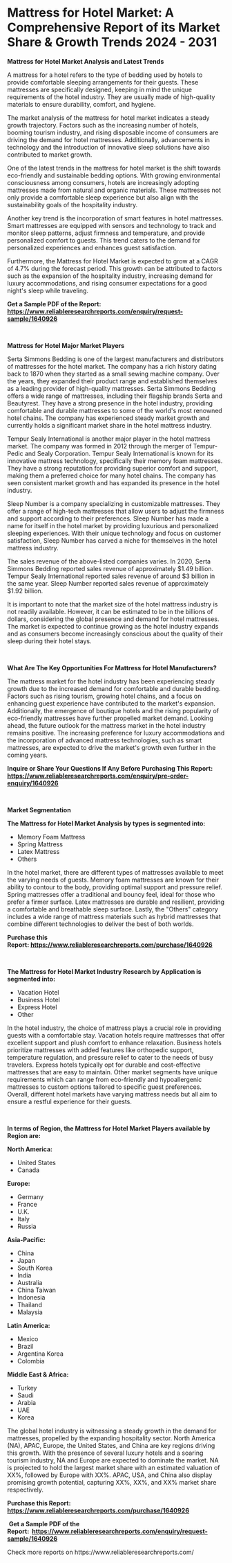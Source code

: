 <p><h1>Mattress for Hotel Market: A Comprehensive Report of its Market Share & Growth Trends 2024 - 2031</h1></p><p><strong>Mattress for Hotel Market Analysis and Latest Trends</strong></p>
<p><p>A mattress for a hotel refers to the type of bedding used by hotels to provide comfortable sleeping arrangements for their guests. These mattresses are specifically designed, keeping in mind the unique requirements of the hotel industry. They are usually made of high-quality materials to ensure durability, comfort, and hygiene.</p><p>The market analysis of the mattress for hotel market indicates a steady growth trajectory. Factors such as the increasing number of hotels, booming tourism industry, and rising disposable income of consumers are driving the demand for hotel mattresses. Additionally, advancements in technology and the introduction of innovative sleep solutions have also contributed to market growth.</p><p>One of the latest trends in the mattress for hotel market is the shift towards eco-friendly and sustainable bedding options. With growing environmental consciousness among consumers, hotels are increasingly adopting mattresses made from natural and organic materials. These mattresses not only provide a comfortable sleep experience but also align with the sustainability goals of the hospitality industry.</p><p>Another key trend is the incorporation of smart features in hotel mattresses. Smart mattresses are equipped with sensors and technology to track and monitor sleep patterns, adjust firmness and temperature, and provide personalized comfort to guests. This trend caters to the demand for personalized experiences and enhances guest satisfaction.</p><p>Furthermore, the Mattress for Hotel Market is expected to grow at a CAGR of 4.7% during the forecast period. This growth can be attributed to factors such as the expansion of the hospitality industry, increasing demand for luxury accommodations, and rising consumer expectations for a good night's sleep while traveling.</p></p>
<p><strong>Get a Sample PDF of the Report:&nbsp; <a href="https://www.reliableresearchreports.com/enquiry/request-sample/1640926">https://www.reliableresearchreports.com/enquiry/request-sample/1640926</a></strong></p>
<p>&nbsp;</p>
<p><strong>Mattress for Hotel Major Market Players</strong></p>
<p><p>Serta Simmons Bedding is one of the largest manufacturers and distributors of mattresses for the hotel market. The company has a rich history dating back to 1870 when they started as a small sewing machine company. Over the years, they expanded their product range and established themselves as a leading provider of high-quality mattresses. Serta Simmons Bedding offers a wide range of mattresses, including their flagship brands Serta and Beautyrest. They have a strong presence in the hotel industry, providing comfortable and durable mattresses to some of the world's most renowned hotel chains. The company has experienced steady market growth and currently holds a significant market share in the hotel mattress industry.</p><p>Tempur Sealy International is another major player in the hotel mattress market. The company was formed in 2012 through the merger of Tempur-Pedic and Sealy Corporation. Tempur Sealy International is known for its innovative mattress technology, specifically their memory foam mattresses. They have a strong reputation for providing superior comfort and support, making them a preferred choice for many hotel chains. The company has seen consistent market growth and has expanded its presence in the hotel industry.</p><p>Sleep Number is a company specializing in customizable mattresses. They offer a range of high-tech mattresses that allow users to adjust the firmness and support according to their preferences. Sleep Number has made a name for itself in the hotel market by providing luxurious and personalized sleeping experiences. With their unique technology and focus on customer satisfaction, Sleep Number has carved a niche for themselves in the hotel mattress industry.</p><p>The sales revenue of the above-listed companies varies. In 2020, Serta Simmons Bedding reported sales revenue of approximately $1.49 billion. Tempur Sealy International reported sales revenue of around $3 billion in the same year. Sleep Number reported sales revenue of approximately $1.92 billion.</p><p>It is important to note that the market size of the hotel mattress industry is not readily available. However, it can be estimated to be in the billions of dollars, considering the global presence and demand for hotel mattresses. The market is expected to continue growing as the hotel industry expands and as consumers become increasingly conscious about the quality of their sleep during their hotel stays.</p></p>
<p>&nbsp;</p>
<p><strong>What Are The Key Opportunities For Mattress for Hotel Manufacturers?</strong></p>
<p><p>The mattress market for the hotel industry has been experiencing steady growth due to the increased demand for comfortable and durable bedding. Factors such as rising tourism, growing hotel chains, and a focus on enhancing guest experience have contributed to the market's expansion. Additionally, the emergence of boutique hotels and the rising popularity of eco-friendly mattresses have further propelled market demand. Looking ahead, the future outlook for the mattress market in the hotel industry remains positive. The increasing preference for luxury accommodations and the incorporation of advanced mattress technologies, such as smart mattresses, are expected to drive the market's growth even further in the coming years.</p></p>
<p><strong>Inquire or Share Your Questions If Any Before Purchasing This Report: <a href="https://www.reliableresearchreports.com/enquiry/pre-order-enquiry/1640926">https://www.reliableresearchreports.com/enquiry/pre-order-enquiry/1640926</a></strong></p>
<p>&nbsp;</p>
<p><strong>Market Segmentation</strong></p>
<p><strong>The Mattress for Hotel Market Analysis by types is segmented into:</strong></p>
<p><ul><li>Memory Foam Mattress</li><li>Spring Mattress</li><li>Latex Mattress</li><li>Others</li></ul></p>
<p><p>In the hotel market, there are different types of mattresses available to meet the varying needs of guests. Memory foam mattresses are known for their ability to contour to the body, providing optimal support and pressure relief. Spring mattresses offer a traditional and bouncy feel, ideal for those who prefer a firmer surface. Latex mattresses are durable and resilient, providing a comfortable and breathable sleep surface. Lastly, the "Others" category includes a wide range of mattress materials such as hybrid mattresses that combine different technologies to deliver the best of both worlds.</p></p>
<p><strong>Purchase this Report:&nbsp;<a href="https://www.reliableresearchreports.com/purchase/1640926">https://www.reliableresearchreports.com/purchase/1640926</a></strong></p>
<p>&nbsp;</p>
<p><strong>The Mattress for Hotel Market Industry Research by Application is segmented into:</strong></p>
<p><ul><li>Vacation Hotel</li><li>Business Hotel</li><li>Express Hotel</li><li>Other</li></ul></p>
<p><p>In the hotel industry, the choice of mattress plays a crucial role in providing guests with a comfortable stay. Vacation hotels require mattresses that offer excellent support and plush comfort to enhance relaxation. Business hotels prioritize mattresses with added features like orthopedic support, temperature regulation, and pressure relief to cater to the needs of busy travelers. Express hotels typically opt for durable and cost-effective mattresses that are easy to maintain. Other market segments have unique requirements which can range from eco-friendly and hypoallergenic mattresses to custom options tailored to specific guest preferences. Overall, different hotel markets have varying mattress needs but all aim to ensure a restful experience for their guests.</p></p>
<p>&nbsp;</p>
<p><strong>In terms of Region, the Mattress for Hotel Market Players available by Region are:</strong></p>
<p>
    <p> <strong> North America: </strong>
        <ul>
            <li>United States</li>
            <li>Canada</li>
        </ul>
        </p> 
    <p> <strong> Europe: </strong>
        <ul>
            <li>Germany</li>
            <li>France</li>
            <li>U.K.</li>
            <li>Italy</li>
            <li>Russia</li>
        </ul>
        </p> 
    <p> <strong> Asia-Pacific: </strong>
        <ul>
            <li>China</li>
            <li>Japan</li>
            <li>South Korea</li>
            <li>India</li>
            <li>Australia</li>
            <li>China Taiwan</li>
            <li>Indonesia</li>
            <li>Thailand</li>
            <li>Malaysia</li>
        </ul>
        </p> 
    <p> <strong> Latin America: </strong>
        <ul>
            <li>Mexico</li>
            <li>Brazil</li>
            <li>Argentina Korea</li>
            <li>Colombia</li>
        </ul>
        </p> 
    <p> <strong> Middle East & Africa: </strong>
        <ul>
            <li>Turkey</li>
            <li>Saudi</li>
            <li>Arabia</li>
            <li>UAE</li>
            <li>Korea</li>
        </ul>
    </p>
    </p>
<p><p>The global hotel industry is witnessing a steady growth in the demand for mattresses, propelled by the expanding hospitality sector. North America (NA), APAC, Europe, the United States, and China are key regions driving this growth. With the presence of several luxury hotels and a soaring tourism industry, NA and Europe are expected to dominate the market. NA is projected to hold the largest market share with an estimated valuation of XX%, followed by Europe with XX%. APAC, USA, and China also display promising growth potential, capturing XX%, XX%, and XX% market share respectively.</p></p>
<p><strong>Purchase this Report: <a href="https://www.reliableresearchreports.com/purchase/1640926">https://www.reliableresearchreports.com/purchase/1640926</a></strong></p>
<p>&nbsp;<strong>Get a Sample PDF of the Report:&nbsp;&nbsp;<a href="https://www.reliableresearchreports.com/enquiry/request-sample/1640926">https://www.reliableresearchreports.com/enquiry/request-sample/1640926</a></strong></p>
<p><strong></strong></p>
<p>Check more reports on https://www.reliableresearchreports.com/</p>